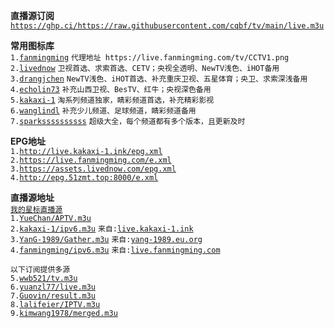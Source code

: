 **直播源订阅**  
[`https://ghp.ci/https://raw.githubusercontent.com/cqbf/tv/main/live.m3u`](https://ghp.ci/https://raw.githubusercontent.com/cqbf/tv/main/live.m3u)  

**常用图标库**  
`1.`[`fanmingming`](https://github.com/fanmingming/live/tree/main/tv) `代理地址 https://live.fanmingming.com/tv/CCTV1.png`  
`2.`[`livednow`](https://assets.livednow.com/guide.html) `卫视首选、求索首选、CETV；央视全透明、NewTV浅色、iHOT备用`  
`3.`[`drangjchen`](https://github.com/drangjchen/IPTV/tree/main/Logo) `NewTV浅色、iHOT首选、补充重庆卫视、五星体育；央卫、求索深浅备用`  
`4.`[`echolin73`](https://github.com/echolin73/logo/tree/main/tvg-logo) `补充山西卫视、BesTV、红牛；央视深色备用`  
`5.`[`kakaxi-1`](https://github.com/kakaxi-1/IPTV/tree/main/LOGO) `淘系列频道独家，睛彩频道首选，补充精彩影视`  
`6.`[`wanglindl`](https://github.com/wanglindl/TVlogo) `补充少儿频道、足球频道，睛彩频道备用`  
`7.`[`sparkssssssssss`](https://github.com/sparkssssssssss/epg/tree/main/logo) `超级大全，每个频道都有多个版本，且更新及时`  

**EPG地址**  
`1.`[`http://live.kakaxi-1.ink/epg.xml`](http://live.kakaxi-1.ink/epg.xml)  
`2.`[`https://live.fanmingming.com/e.xml`](https://live.fanmingming.com/e.xml)  
`3.`[`https://assets.livednow.com/epg.xml`](https://assets.livednow.com/epg.xml)  
`4.`[`http://epg.51zmt.top:8000/e.xml`](http://epg.51zmt.top:8000/e.xml)  

**直播源地址**  
[`我的星标直播源`](https://github.com/stars/cqbf/lists/live-source)  
`1.`[`YueChan/APTV.m3u`](https://github.com/YueChan/Live/blob/main/APTV.m3u)  
`2.`[`kakaxi-1/ipv6.m3u`](https://github.com/kakaxi-1/IPTV/blob/main/ipv6.m3u)  `来自:`[`live.kakaxi-1.ink`](https://live.kakaxi-1.ink)  
`3.`[`YanG-1989/Gather.m3u`](https://github.com/YanG-1989/m3u/blob/main/Gather.m3u)  `来自:`[`yang-1989.eu.org`](https://yang-1989.eu.org)  
`4.`[`fanmingming/ipv6.m3u`](https://github.com/fanmingming/live/blob/main/tv/m3u/ipv6.m3u)  `来自:`[`live.fanmingming.com`](https://live.fanmingming.com)  

`以下订阅提供多源`  
`5.`[`wwb521/tv.m3u`](https://github.com/wwb521/live/blob/main/tv.m3u)  
`6.`[`yuanzl77/live.m3u`](https://github.com/yuanzl77/IPTV/blob/main/live.m3u)  
`7.`[`Guovin/result.m3u`](https://github.com/Guovin/TV/blob/gd/output/result.m3u)  
`8.`[`lalifeier/IPTV.m3u`](https://github.com/lalifeier/IPTV/blob/main/m3u/IPTV.m3u)  
`9.`[`kimwang1978/merged.m3u`](https://github.com/kimwang1978/collect-tv-txt/blob/main/merged_output.m3u)  


